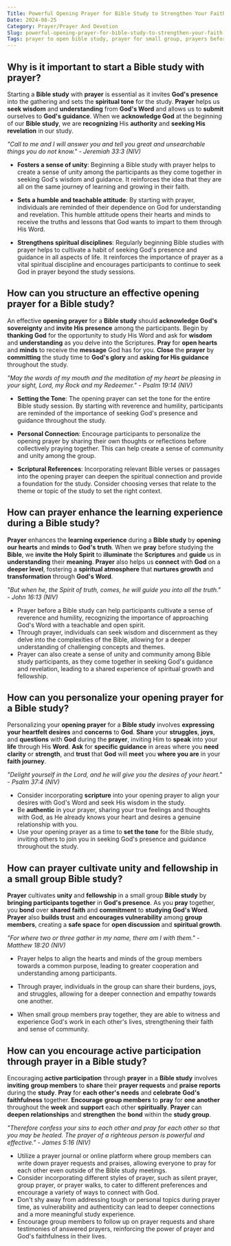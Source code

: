 ```yaml
---
Title: Powerful Opening Prayer for Bible Study to Strengthen Your Faith
Date: 2024-08-25
Category: Prayer/Prayer And Devotion
Slug: powerful-opening-prayer-for-bible-study-to-strengthen-your-faith
Tags: prayer to open bible study, prayer for small group, prayers before bible study, prayer to open a bible study, prayer to start bible study, opening prayer before bible study, short opening prayer for bible study, opening prayer for bible study, short prayer before bible study, prayers for bible study, prayer before bible study, prayers for opening a bible study, bible study opening prayer, prayer, prayer and devotion
---
```

## Why is it important to start a Bible study with prayer?

Starting a **Bible study** with **prayer** is essential as it invites **God's presence** into the gathering and sets the **spiritual tone** for the study. **Prayer** helps us **seek wisdom** and **understanding** from **God's Word** and allows us to **submit** ourselves to **God's guidance**. When we **acknowledge God** at the beginning of our **Bible study**, we are **recognizing** His **authority** and **seeking His revelation** in our study.

*"Call to me and I will answer you and tell you great and unsearchable things you do not know." - Jeremiah 33:3 (NIV)*

- **Fosters a sense of unity**: Beginning a Bible study with prayer helps to create a sense of unity among the participants as they come together in seeking God's wisdom and guidance. It reinforces the idea that they are all on the same journey of learning and growing in their faith.
  
- **Sets a humble and teachable attitude**: By starting with prayer, individuals are reminded of their dependence on God for understanding and revelation. This humble attitude opens their hearts and minds to receive the truths and lessons that God wants to impart to them through His Word.
  
- **Strengthens spiritual disciplines**: Regularly beginning Bible studies with prayer helps to cultivate a habit of seeking God's presence and guidance in all aspects of life. It reinforces the importance of prayer as a vital spiritual discipline and encourages participants to continue to seek God in prayer beyond the study sessions.


## How can you structure an effective opening prayer for a Bible study?

An effective **opening prayer** for a **Bible study** should **acknowledge God's sovereignty** and **invite His presence** among the participants. Begin by **thanking God** for the opportunity to study His Word and ask for **wisdom** and **understanding** as you delve into the Scriptures. **Pray** for **open hearts** and **minds** to receive the **message** God has for you. **Close** the **prayer** by **committing** the study time to **God's glory** and **asking for His guidance** throughout the study.

*"May the words of my mouth and the meditation of my heart be pleasing in your sight, Lord, my Rock and my Redeemer." - Psalm 19:14 (NIV)*

- **Setting the Tone**: The opening prayer can set the tone for the entire Bible study session. By starting with reverence and humility, participants are reminded of the importance of seeking God's presence and guidance throughout the study.
  
- **Personal Connection**: Encourage participants to personalize the opening prayer by sharing their own thoughts or reflections before collectively praying together. This can help create a sense of community and unity among the group.
  
- **Scriptural References**: Incorporating relevant Bible verses or passages into the opening prayer can deepen the spiritual connection and provide a foundation for the study. Consider choosing verses that relate to the theme or topic of the study to set the right context.


## How can prayer enhance the learning experience during a Bible study?

**Prayer** enhances the **learning experience** during a **Bible study** by **opening our hearts** and **minds** to **God's truth**. When we **pray** before studying the **Bible**, we **invite the Holy Spirit** to **illuminate** the **Scriptures** and **guide** us in **understanding** their **meaning**. **Prayer** also helps us **connect** with **God** on a **deeper level**, fostering a **spiritual atmosphere** that **nurtures growth** and **transformation** through **God's Word**.

*"But when he, the Spirit of truth, comes, he will guide you into all the truth." - John 16:13 (NIV)*

- Prayer before a Bible study can help participants cultivate a sense of reverence and humility, recognizing the importance of approaching God's Word with a teachable and open spirit.
- Through prayer, individuals can seek wisdom and discernment as they delve into the complexities of the Bible, allowing for a deeper understanding of challenging concepts and themes.
- Prayer can also create a sense of unity and community among Bible study participants, as they come together in seeking God's guidance and revelation, leading to a shared experience of spiritual growth and fellowship.


## How can you personalize your opening prayer for a Bible study?

Personalizing your **opening prayer** for a **Bible study** involves **expressing your heartfelt desires** and **concerns** to **God**. **Share** your **struggles**, **joys**, and **questions** with **God** during the **prayer**, inviting Him to **speak** into your **life** through His **Word**. **Ask** for **specific guidance** in areas where you **need clarity** or **strength**, and **trust** that **God** will **meet** you **where you are** in your **faith journey**.

*"Delight yourself in the Lord, and he will give you the desires of your heart." - Psalm 37:4 (NIV)*

- Consider incorporating **scripture** into your opening prayer to align your desires with God's Word and seek His wisdom in the study.
- Be **authentic** in your prayer, sharing your true feelings and thoughts with God, as He already knows your heart and desires a genuine relationship with you.
- Use your opening prayer as a time to **set the tone** for the Bible study, inviting others to join you in seeking God's presence and guidance throughout the study.


## How can prayer cultivate unity and fellowship in a small group Bible study?

**Prayer** cultivates **unity** and **fellowship** in a small group **Bible study** by **bringing participants together** in **God's presence**. As you **pray** together, you **bond** over **shared faith** and **commitment** to **studying God's Word**. **Prayer** also **builds trust** and **encourages vulnerability** among **group members**, creating a **safe space** for **open discussion** and **spiritual growth**.

*"For where two or three gather in my name, there am I with them." - Matthew 18:20 (NIV)*

- Prayer helps to align the hearts and minds of the group members towards a common purpose, leading to greater cooperation and understanding among participants.
  
- Through prayer, individuals in the group can share their burdens, joys, and struggles, allowing for a deeper connection and empathy towards one another.
  
- When small group members pray together, they are able to witness and experience God's work in each other's lives, strengthening their faith and sense of community.


## How can you encourage active participation through prayer in a Bible study?

Encouraging **active participation** through **prayer** in a **Bible study** involves **inviting** **group members** to **share** their **prayer requests** and **praise reports** during the **study**. **Pray** for **each other's needs** and **celebrate** **God's faithfulness** together. **Encourage** **group members** to **pray** for **one another** throughout the **week** and **support** each other **spiritually**. **Prayer** can **deepen relationships** and **strengthen** the **bond** within the **study group**.

*"Therefore confess your sins to each other and pray for each other so that you may be healed. The prayer of a righteous person is powerful and effective." - James 5:16 (NIV)*

- Utilize a prayer journal or online platform where group members can write down prayer requests and praises, allowing everyone to pray for each other even outside of the Bible study meetings.
- Consider incorporating different styles of prayer, such as silent prayer, group prayer, or prayer walks, to cater to different preferences and encourage a variety of ways to connect with God.
- Don't shy away from addressing tough or personal topics during prayer time, as vulnerability and authenticity can lead to deeper connections and a more meaningful study experience.
- Encourage group members to follow up on prayer requests and share testimonies of answered prayers, reinforcing the power of prayer and God's faithfulness in their lives.
